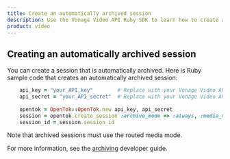 ```yaml
---
title: Create an automatically archived session
description: Use the Vonage Video API Ruby SDK to learn how to create a session. Sessions allow participants to use audio, video, and messaging functionality in your application.
product: video
---
```


## Creating an automatically archived session

You can create a session that is automatically archived. Here is Ruby sample code that creates an automatically archived session:

```ruby
    api_key = "your_API_key"        # Replace with your Vonage Video API key.
    api_secret = "your_API_secret"  # Replace with your Vonage Video API secret.
    
    opentok = OpenTok::OpenTok.new api_key, api_secret
    session = opentok.create_session :archive_mode => :always, :media_mode => :routed
    session_id = session.session_id
```

Note that archived sessions must use the routed media mode.

For more information, see the [archiving](/guides/archiving/) developer guide.
